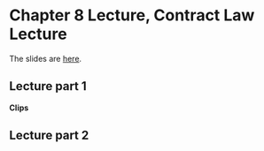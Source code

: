 # Chapter 8 Lecture, Contract Law Lecture

The slides are [here](https://jlingwall.github.io/LegalEnvironment/slides/buslaw_slides_ch08_contracts.html#1).

## Lecture part 1


**Clips** 


## Lecture part 2


